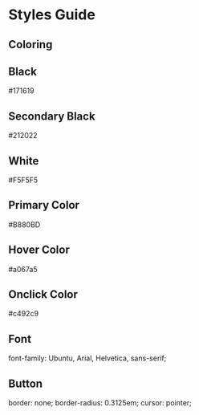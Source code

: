 # Styles Guide

## Coloring

## Black

#171619

## Secondary Black

#212022

## White

#F5F5F5

## Primary Color

#B880BD

## Hover Color

#a067a5

## Onclick Color

#c492c9

## Font

<link href="https://fonts.googleapis.com/css2?family=Ubuntu&display=swap" rel="stylesheet">

font-family: Ubuntu, Arial, Helvetica, sans-serif;

## Button

border: none;
border-radius: 0.3125em;
cursor: pointer;
